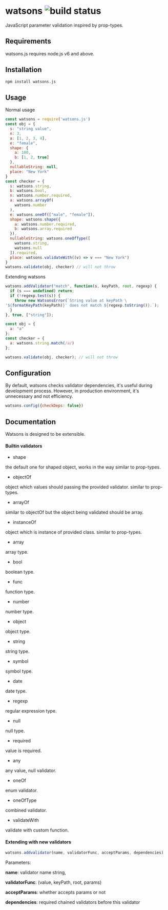 # watsons ![build status](https://travis-ci.org/zhangkaiyulw/watsons.svg)
JavaScript parameter validation inspired by prop-types.

## Requirements

watsons.js requires node.js v6 and above.

## Installation
``` bash
npm install watsons.js
```

## Usage

Normal usage

``` javaScript
const watsons = require('watsons.js')
const obj = {
  s: "string value",
  n: 3,
  a: [1, 2, 3, 4],
  e: "female",
  shape: {
    a: 100,
    b: [1, 2, true]
  },
  nullableString: null,
  place: "New York"
}
const checker = {
  s: watsons.string,
  b: watsons.bool,
  n: watsons.number.required,
  a: watsons.arrayOf(
    watsons.number
  ),
  e: watsons.oneOf(["male", "female"]),
  shape: watsons.shape({
    a: watsons.number.required,
    b: watsons.array.required
  }),
  nullableString: watsons.oneOfType([
    watsons.string,
    watsons.null
  ]).required,
  place: watsons.validateWith((v) => v === "New York")
}
watsons.validate(obj, checker) // will not throw
```

Extending watsons

``` javaScript
watsons.addValidator("match", function(s, keyPath, root, regexp) {
  if (s === undefined) return;
  if (!regexp.test(s)) {
    throw new WatsonsError(`String value at keyPath \
'${formatKeyPath(keyPath)}' does not match ${regexp.toString()}.`);
  }
}, true, ["string"]);

const obj = {
  a: "a"
};
const checker = {
  a: watsons.string.match(/a/)
};

watsons.validate(obj, checker); // will not throw
```

## Configuration

By default, watsons checks validator dependencies, it's useful during development process. However, in production environment, it's unnecessary and not efficiency.

``` javaScript
watsons.config({checkDeps: false})
```

## Documentation

Watsons is designed to be extensible.

#### Builtin validators

- shape

the default one for shaped object, works in the way similar to prop-types.

- objectOf

object which values should passing the provided validator. similar to prop-types.

- arrayOf

similar to objectOf but the object being validated should be array.

- instanceOf

object which is instance of provided class. similar to prop-types.

- array

array type.

- bool

boolean type.

- func

function type.

- number

number type.

- object

object type.

- string

string type.

- symbol

symbol type.

- date

date type.

- regexp

regular expression type.

- null

null type.

- required

value is required.

- any

any value, null validator.

- oneOf

enum validator.

- oneOfType

combined validator.

- validateWith

validate with custom function.

#### Extending with new validators
``` javaScript
watsons.addvalidator(name, validatorFunc, acceptParams, dependencies)
```
Parameters:

**name**: validator name string,

**validatorFunc**: (value, keyPath, root, params)

**acceptParams**: whether accepts params or not

**dependencies**: required chained validators before this validator
